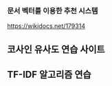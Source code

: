 ### 문서 벡터를 이용한 추천 시스템

https://wikidocs.net/179314

## 코사인 유사도 연습 사이트

## TF-IDF 알고리즘 연습

##

##

##

##
